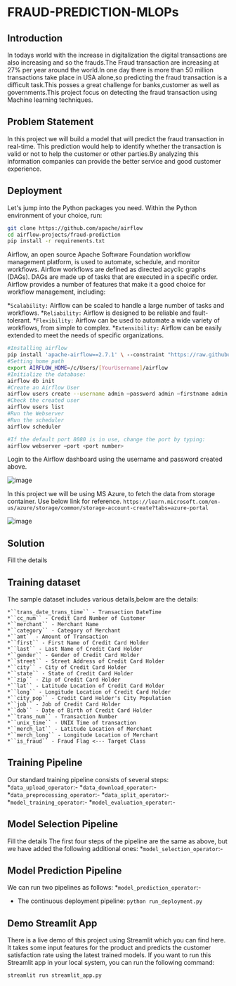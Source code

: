 # FRAUD-PREDICTION-MLOPs

## Introduction
In todays world with the increase in digitalization the digital transactions are also increasing and so the frauds.The Fraud transaction are increasing at 27% per year around the world.In one day there is more than 50 million transactions take place in USA alone,so predicting the fraud transaction is a difficult task.This posses a great challenge for banks,customer as well as governments.This project focus on detecting the fraud transaction using Machine learning techniques.

## Problem Statement
In this project we will build a model that will predict the fraud transaction in real-time. This prediction would help to identify whether the transaction is valid or not to help the customer or other parties.By analyzing this information companies can provide the better service and good customer experience.


## Deployment

Let's jump into the Python packages you need. Within the Python environment of your choice, run:

```bash
git clone https://github.com/apache/airflow
cd airflow-projects/fraud-prediction
pip install -r requirements.txt
```

Airflow, an open source Apache Software Foundation workflow management platform, is used to automate, schedule, and monitor workflows. Airflow workflows are defined as directed acyclic graphs (DAGs). DAGs are made up of tasks that are executed in a specific order. Airflow provides a number of features that make it a good choice for workflow management, including:

*``Scalability:`` Airflow can be scaled to handle a large number of tasks and workflows.
*``Reliability:`` Airflow is designed to be reliable and fault-tolerant.
*``Flexibility:`` Airflow can be used to automate a wide variety of workflows, from simple to complex.
*``Extensibility:`` Airflow can be easily extended to meet the needs of specific organizations.

```bash
#Installing airflow
pip install 'apache-airflow==2.7.1' \ --constraint "https://raw.githubusercontent.com/apache/airflow/constraints-2.7.1/constraints-3.8.txt"
#Setting home path
export AIRFLOW_HOME=/c/Users/[YourUsername]/airflow
#Initialize the database:
airflow db init
#Create an Airflow User
airflow users create --username admin –password admin –firstname admin –lastname admin –role Admin –email youremail@email.com
#Check the created user
airflow users list
#Run the Webserver
#Run the scheduler
airflow scheduler

#If the default port 8080 is in use, change the port by typing:
airflow webserver –port <port number>
```

Login to the Airflow dashboard using the username and password created above. 

![image](https://github.com/ashishk831/FRAUD-PREDICTION-MLOPs/assets/81232686/35016988-aa8a-44cb-9d21-2b5beb2fc9f4)


In this project we will be using MS Azure, to fetch the data from storage container. Use below link for reference.
```https://learn.microsoft.com/en-us/azure/storage/common/storage-account-create?tabs=azure-portal```

![image](https://github.com/ashishk831/FRAUD-PREDICTION-MLOPs/assets/81232686/59c5ac0a-e801-43d8-a3dd-edce5d12c01b)


## Solution
Fill the details

## Training dataset
The sample dataset includes various details,below are the details:
```
*``trans_date_trans_time`` - Transaction DateTime
*``cc_num`` - Credit Card Number of Customer
*``merchant`` - Merchant Name
*``category`` - Category of Merchant
*``amt`` - Amount of Transaction
*``first`` - First Name of Credit Card Holder
*``last`` - Last Name of Credit Card Holder
*``gender`` - Gender of Credit Card Holder
*``street`` - Street Address of Credit Card Holder
*``city`` - City of Credit Card Holder
*``state`` - State of Credit Card Holder
*``zip`` - Zip of Credit Card Holder
*``lat`` - Latitude Location of Credit Card Holder
*``long`` - Longitude Location of Credit Card Holder
*``city_pop`` - Credit Card Holder's City Population
*``job`` - Job of Credit Card Holder
*``dob`` - Date of Birth of Credit Card Holder
*``trans_num`` - Transaction Number
*``unix_time`` - UNIX Time of transaction
*``merch_lat`` - Latitude Location of Merchant
*``merch_long`` - Longitude Location of Merchant
*``is_fraud`` - Fraud Flag <--- Target Class
```
## Training Pipeline
Our standard training pipeline consists of several steps:
*``data_upload_operator``:-
*``data_download_operator``:-
*``data_preprocessing_operator``:-
*``data_split_operator``:-
*``model_training_operator``:-
*``model_evaluation_operator``:-

## Model Selection Pipeline
Fill the details
The first four steps of the pipeline are the same as above, but we have added the following additional ones:
*``model_selection_operator``:-

## Model Prediction Pipeline
We can run two pipelines as follows:
*``model_prediction_operator``:-
* The continuous deployment pipeline:
``python run_deployment.py``
## Demo Streamlit App
There is a live demo of this project using Streamlit which you can find here. It takes some input features for the product and predicts the customer satisfaction rate using the latest trained models. If you want to run this Streamlit app in your local system, you can run the following command:

``streamlit run streamlit_app.py``

